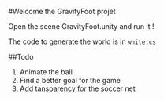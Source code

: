 #Welcome the GravityFoot projet

Open the scene GravityFoot.unity and run it !

The code to generate the world is in `white.cs`

##Todo

1. Animate the ball
2. Find a better goal for the game
3. Add tansparency for the soccer net